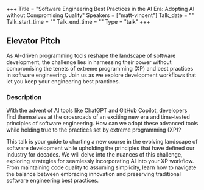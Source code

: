 +++
Title = "Software Engineering Best Practices in the AI Era: Adopting AI without Compromising Quality"
Speakers = ["matt-vincent"]
Talk_date = ""
Talk_start_time = ""
Talk_end_time = ""
Type = "talk"
+++

## Elevator Pitch

As AI-driven programming tools reshape the landscape of software development, the challenge lies in harnessing their power without compromising the tenets of extreme programming (XP) and best practices in software engineering. Join us as we explore development workflows that let you keep your engineering best practices.

### Description


With the advent of AI tools like ChatGPT and GitHub Copilot, developers find themselves at the crossroads of an exciting new era and time-tested principles of software engineering. How can we adopt these advanced tools while holding true to the practices set by extreme programming (XP)?

This talk is your guide to charting a new course in the evolving landscape of software development while upholding the principles that have defined our industry for decades. We will delve into the nuances of this challenge, exploring strategies for seamlessly incorporating AI into your XP workflow. From maintaining code quality to assuming simplicity, learn how to navigate the balance between embracing innovation and preserving traditional software engineering best practices.